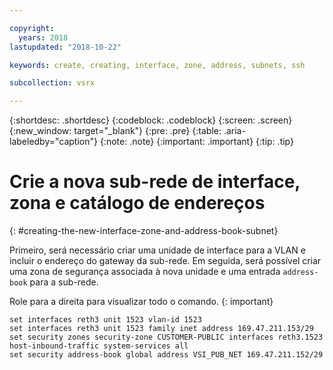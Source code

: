 ```yaml
---

copyright:
  years: 2018
lastupdated: "2018-10-22"

keywords: create, creating, interface, zone, address, subnets, ssh

subcollection: vsrx

---
```


{:shortdesc: .shortdesc}
{:codeblock: .codeblock}
{:screen: .screen}
{:new_window: target="_blank"}
{:pre: .pre}
{:table: .aria-labeledby="caption"}
{:note: .note}
{:important: .important}
{:tip: .tip}

# Crie a nova sub-rede de interface, zona e catálogo de endereços
{: #creating-the-new-interface-zone-and-address-book-subnet}

Primeiro, será necessário criar uma unidade de interface para a VLAN e incluir o endereço do gateway da sub-rede. Em seguida, será possível criar uma zona de segurança associada à nova unidade e uma entrada `address-book` para a sub-rede.  

Role para a direita para visualizar todo o comando.
{: important}

```
set interfaces reth3 unit 1523 vlan-id 1523
set interfaces reth3 unit 1523 family inet address 169.47.211.153/29
set security zones security-zone CUSTOMER-PUBLIC interfaces reth3.1523 host-inbound-traffic system-services all
set security address-book global address VSI_PUB_NET 169.47.211.152/29
```
